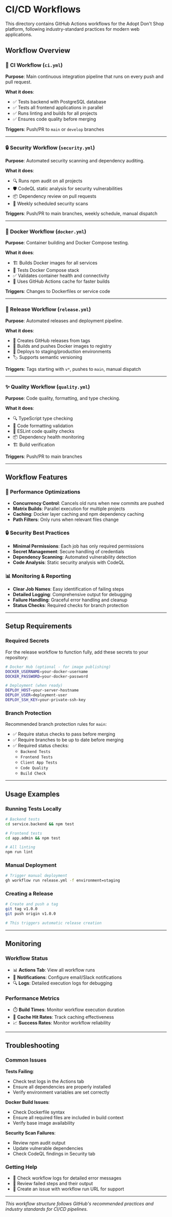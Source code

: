 # CI/CD Workflows

This directory contains GitHub Actions workflows for the Adopt Don't Shop platform, following industry-standard practices for modern web applications.

## Workflow Overview

### 🔄 **CI Workflow** (`ci.yml`)
**Purpose**: Main continuous integration pipeline that runs on every push and pull request.

**What it does**:
- ✅ Tests backend with PostgreSQL database
- ✅ Tests all frontend applications in parallel
- ✅ Runs linting and builds for all projects
- ✅ Ensures code quality before merging

**Triggers**: Push/PR to `main` or `develop` branches

---

### 🔒 **Security Workflow** (`security.yml`)
**Purpose**: Automated security scanning and dependency auditing.

**What it does**:
- 🔍 Runs npm audit on all projects
- 🛡️ CodeQL static analysis for security vulnerabilities
- 📦 Dependency review on pull requests
- 📅 Weekly scheduled security scans

**Triggers**: Push/PR to main branches, weekly schedule, manual dispatch

---

### 🐳 **Docker Workflow** (`docker.yml`)
**Purpose**: Container building and Docker Compose testing.

**What it does**:
- 🏗️ Builds Docker images for all services
- 🧪 Tests Docker Compose stack
- ✅ Validates container health and connectivity
- 💾 Uses GitHub Actions cache for faster builds

**Triggers**: Changes to Dockerfiles or service code

---

### 🚀 **Release Workflow** (`release.yml`)
**Purpose**: Automated releases and deployment pipeline.

**What it does**:
- 📝 Creates GitHub releases from tags
- 🐳 Builds and pushes Docker images to registry
- 🚀 Deploys to staging/production environments
- 🏷️ Supports semantic versioning

**Triggers**: Tags starting with `v*`, pushes to `main`, manual dispatch

---

### ✨ **Quality Workflow** (`quality.yml`)
**Purpose**: Code quality, formatting, and type checking.

**What it does**:
- 🔍 TypeScript type checking
- 💅 Code formatting validation
- 📏 ESLint code quality checks
- 📦 Dependency health monitoring
- 🏗️ Build verification

**Triggers**: Push/PR to main branches

---

## Workflow Features

### 🚀 **Performance Optimizations**
- **Concurrency Control**: Cancels old runs when new commits are pushed
- **Matrix Builds**: Parallel execution for multiple projects
- **Caching**: Docker layer caching and npm dependency caching
- **Path Filters**: Only runs when relevant files change

### 🔒 **Security Best Practices**
- **Minimal Permissions**: Each job has only required permissions
- **Secret Management**: Secure handling of credentials
- **Dependency Scanning**: Automated vulnerability detection
- **Code Analysis**: Static security analysis with CodeQL

### 📊 **Monitoring & Reporting**
- **Clear Job Names**: Easy identification of failing steps
- **Detailed Logging**: Comprehensive output for debugging
- **Failure Handling**: Graceful error handling and cleanup
- **Status Checks**: Required checks for branch protection

---

## Setup Requirements

### Required Secrets
For the release workflow to function fully, add these secrets to your repository:

```bash
# Docker Hub (optional - for image publishing)
DOCKER_USERNAME=your-docker-username
DOCKER_PASSWORD=your-docker-password

# Deployment (when ready)
DEPLOY_HOST=your-server-hostname
DEPLOY_USER=deployment-user
DEPLOY_SSH_KEY=your-private-ssh-key
```

### Branch Protection
Recommended branch protection rules for `main`:

- ✅ Require status checks to pass before merging
- ✅ Require branches to be up to date before merging
- ✅ Required status checks:
  - `Backend Tests`
  - `Frontend Tests`
  - `Client App Tests`
  - `Code Quality`
  - `Build Check`

---

## Usage Examples

### Running Tests Locally
```bash
# Backend tests
cd service.backend && npm test

# Frontend tests
cd app.admin && npm test

# All linting
npm run lint
```

### Manual Deployment
```bash
# Trigger manual deployment
gh workflow run release.yml -f environment=staging
```

### Creating a Release
```bash
# Create and push a tag
git tag v1.0.0
git push origin v1.0.0

# This triggers automatic release creation
```

---

## Monitoring

### Workflow Status
- 📊 **Actions Tab**: View all workflow runs
- 📧 **Notifications**: Configure email/Slack notifications
- 🔍 **Logs**: Detailed execution logs for debugging

### Performance Metrics
- ⏱️ **Build Times**: Monitor workflow execution duration
- 💾 **Cache Hit Rates**: Track caching effectiveness
- 📈 **Success Rates**: Monitor workflow reliability

---

## Troubleshooting

### Common Issues

**Tests Failing**:
- Check test logs in the Actions tab
- Ensure all dependencies are properly installed
- Verify environment variables are set correctly

**Docker Build Issues**:
- Check Dockerfile syntax
- Ensure all required files are included in build context
- Verify base image availability

**Security Scan Failures**:
- Review npm audit output
- Update vulnerable dependencies
- Check CodeQL findings in Security tab

### Getting Help
- 📖 Check workflow logs for detailed error messages
- 🐛 Review failed steps and their output
- 💬 Create an issue with workflow run URL for support

---

*This workflow structure follows GitHub's recommended practices and industry standards for CI/CD pipelines.* 